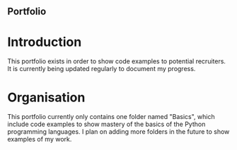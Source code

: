 ## Portfolio

# Introduction
This portfolio exists in order to show code examples to potential recruiters. It is currently being updated regularly to document my progress.

# Organisation
This portfolio currently only contains one folder named "Basics", which include code examples to show mastery of the basics of the Python programming languages. I plan on adding more folders in the future to show examples of my work.
